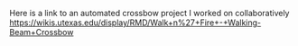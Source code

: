 Here is a link to an automated crossbow project I worked on collaboratively https://wikis.utexas.edu/display/RMD/Walk+n%27+Fire+-+Walking-Beam+Crossbow
